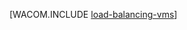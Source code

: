 <properties  linkid="manage-windows-common-tasks-detach-a-disk" urlDisplayName="Load Balance VMs" pageTitle="Load Balance a Virtual Machine (Linux) - Azure" metaKeywords="" description="Learn how to load balance Azure virtual machines." metaCanonical="" services="virtual-machines" documentationCenter="" title="" authors="" solutions="" manager="" editor="" />

[WACOM.INCLUDE [load-balancing-vms](../includes/load-balancing-vms.md)]
